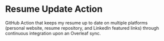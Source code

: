 # Resume Update Action
GitHub Action that keeps my resume up to date on multiple platforms (personal website, resume repository, and LinkedIn featured links) through continuous integration upon an Overleaf sync.

